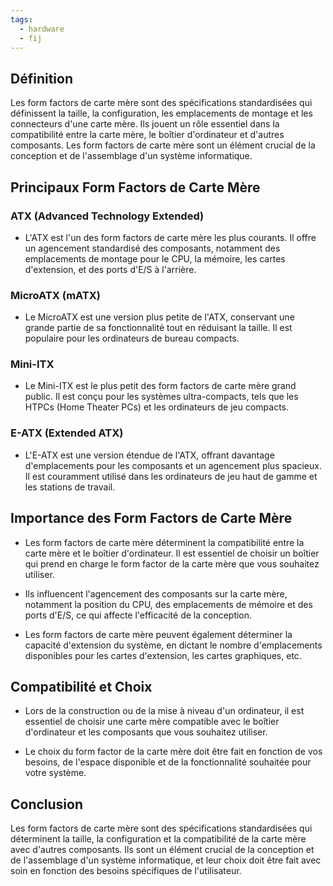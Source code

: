 ```yaml
---
tags:
  - hardware
  - fij
---
```


## Définition
Les form factors de carte mère sont des spécifications standardisées qui définissent la taille, la configuration, les emplacements de montage et les connecteurs d'une carte mère. Ils jouent un rôle essentiel dans la compatibilité entre la carte mère, le boîtier d'ordinateur et d'autres composants. Les form factors de carte mère sont un élément crucial de la conception et de l'assemblage d'un système informatique.

## Principaux Form Factors de Carte Mère

### ATX (Advanced Technology Extended)
- L'ATX est l'un des form factors de carte mère les plus courants. Il offre un agencement standardisé des composants, notamment des emplacements de montage pour le CPU, la mémoire, les cartes d'extension, et des ports d'E/S à l'arrière.

### MicroATX (mATX)
- Le MicroATX est une version plus petite de l'ATX, conservant une grande partie de sa fonctionnalité tout en réduisant la taille. Il est populaire pour les ordinateurs de bureau compacts.

### Mini-ITX
- Le Mini-ITX est le plus petit des form factors de carte mère grand public. Il est conçu pour les systèmes ultra-compacts, tels que les HTPCs (Home Theater PCs) et les ordinateurs de jeu compacts.

### E-ATX (Extended ATX)
- L'E-ATX est une version étendue de l'ATX, offrant davantage d'emplacements pour les composants et un agencement plus spacieux. Il est couramment utilisé dans les ordinateurs de jeu haut de gamme et les stations de travail.

## Importance des Form Factors de Carte Mère

- Les form factors de carte mère déterminent la compatibilité entre la carte mère et le boîtier d'ordinateur. Il est essentiel de choisir un boîtier qui prend en charge le form factor de la carte mère que vous souhaitez utiliser.

- Ils influencent l'agencement des composants sur la carte mère, notamment la position du CPU, des emplacements de mémoire et des ports d'E/S, ce qui affecte l'efficacité de la conception.

- Les form factors de carte mère peuvent également déterminer la capacité d'extension du système, en dictant le nombre d'emplacements disponibles pour les cartes d'extension, les cartes graphiques, etc.

## Compatibilité et Choix
- Lors de la construction ou de la mise à niveau d'un ordinateur, il est essentiel de choisir une carte mère compatible avec le boîtier d'ordinateur et les composants que vous souhaitez utiliser.

- Le choix du form factor de la carte mère doit être fait en fonction de vos besoins, de l'espace disponible et de la fonctionnalité souhaitée pour votre système.

## Conclusion
Les form factors de carte mère sont des spécifications standardisées qui déterminent la taille, la configuration et la compatibilité de la carte mère avec d'autres composants. Ils sont un élément crucial de la conception et de l'assemblage d'un système informatique, et leur choix doit être fait avec soin en fonction des besoins spécifiques de l'utilisateur.
